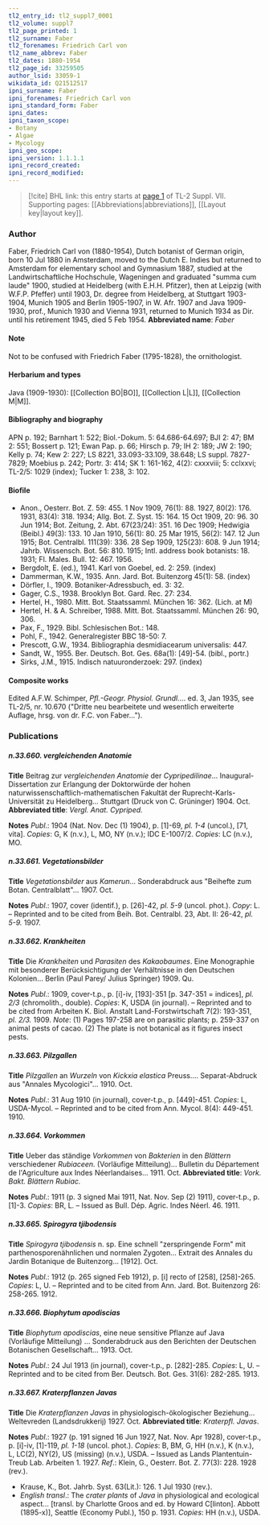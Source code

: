 ```yaml
---
tl2_entry_id: tl2_suppl7_0001
tl2_volume: suppl7
tl2_page_printed: 1
tl2_surname: Faber
tl2_forenames: Friedrich Carl von
tl2_name_abbrev: Faber
tl2_dates: 1880-1954
tl2_page_id: 33259505
author_lsid: 33059-1
wikidata_id: Q21512517
ipni_surname: Faber
ipni_forenames: Friedrich Carl von
ipni_standard_form: Faber
ipni_dates: 
ipni_taxon_scope: 
- Botany
- Algae
- Mycology
ipni_geo_scope: 
ipni_version: 1.1.1.1
ipni_record_created: 
ipni_record_modified:
---
```



> [!cite] BHL link: this entry starts at [page 1](https://www.biodiversitylibrary.org/page/33259505) of TL-2 Suppl. VII.
> Supporting pages: [[Abbreviations|abbreviations]], [[Layout key|layout key]].

### Author

Faber, Friedrich Carl von (1880-1954), Dutch botanist of German origin, born 10 Jul 1880 in Amsterdam, moved to the Dutch E. Indies but returned to Amsterdam for elementary school and Gymnasium 1887, studied at the Landwirtschaftliche Hochschule, Wageningen and graduated "summa cum laude" 1900, studied at Heidelberg (with E.H.H. Pfitzer), then at Leipzig (with W.F.P. Pfeffer) until 1903, Dr. degree from Heidelberg, at Stuttgart 1903-1904, Munich 1905 and Berlin 1905-1907, in W. Afr. 1907 and Java 1909-1930, prof., Munich 1930 and Vienna 1931, returned to Munich 1934 as Dir. until his retirement 1945, died 5 Feb 1954. 
**Abbreviated name**: *Faber*

#### Note

Not to be confused with Friedrich Faber (1795-1828), the ornithologist.

#### Herbarium and types

Java (1909-1930): [[Collection BO|BO]], [[Collection L|L]], [[Collection M|M]].

#### Bibliography and biography

APN p. 192; Barnhart 1: 522; Biol.-Dokum. 5: 64.686-64.697; BJI 2: 47; BM 2: 551; Bossert p. 121; Ewan Pap. p. 66; Hirsch p. 79; IH 2: 189; JW 2: 190; Kelly p. 74; Kew 2: 227; LS 8221, 33.093-33.109, 38.648; LS suppl. 7827-7829; Moebius p. 242; Portr. 3: 414; SK 1: 161-162, 4(2): cxxxviii; 5: cclxxvi; TL-2/5: 1029 (index); Tucker 1: 238, 3: 102.

#### Biofile

- Anon., Oesterr. Bot. Z. 59: 455. 1 Nov 1909, 76(1): 88. 1927, 80(2): 176. 1931, 83(4): 318. 1934; Allg. Bot. Z. Syst. 15: 164. 15 Oct 1909, 20: 96. 30 Jun 1914; Bot. Zeitung, 2. Abt. 67(23/24): 351. 16 Dec 1909; Hedwigia (Beibl.) 49(3): 133. 10 Jan 1910, 56(1): 80. 25 Mar 1915, 56(2): 147. 12 Jun 1915; Bot. Centralbl. 111(39): 336. 28 Sep 1909, 125(23): 608. 9 Jun 1914; Jahrb. Wissensch. Bot. 56: 810. 1915; Intl. address book botanists: 18. 1931; Fl. Males. Bull. 12: 467. 1956.
- Bergdolt, E. (ed.), 1941. Karl von Goebel, ed. 2: 259. (index)
- Dammerman, K.W., 1935. Ann. Jard. Bot. Buitenzorg 45(1): 58. (index)
- Dörfler, I., 1909. Botaniker-Adressbuch, ed. 3: 32.
- Gager, C.S., 1938. Brooklyn Bot. Gard. Rec. 27: 234.
- Hertel, H., 1980. Mitt. Bot. Staatssamml. München 16: 362. (Lich. at M)
- Hertel, H. & A. Schreiber, 1988. Mitt. Bot. Staatssamml. München 26: 90, 306.
- Pax, F., 1929. Bibl. Schlesischen Bot.: 148.
- Pohl, F., 1942. Generalregister BBC 18-50: 7.
- Prescott, G.W., 1934. Bibliographia desmidiacearum universalis: 447.
- Sandt, W., 1955. Ber. Deutsch. Bot. Ges. 68a(1): \[49\]-54. (bibl., portr.)
- Sirks, J.M., 1915. Indisch natuuronderzoek: 297. (index)

#### Composite works

Edited A.F.W. Schimper, *Pfl.-Geogr. Physiol. Grundl.*... ed. 3, Jan 1935, see TL-2/5, nr. 10.670 ("Dritte neu bearbeitete und wesentlich erweiterte Auflage, hrsg. von dr. F.C. von Faber...").

### Publications

##### n.33.660. vergleichenden Anatomie

**Title**
Beitrag zur *vergleichenden Anatomie* der *Cypripedilinae*... Inaugural-Dissertation zur Erlangung der Doktorwürde der hohen naturwissenschaftlich-mathematischen Fakultät der Ruprecht-Karls-Universität zu Heidelberg... Stuttgart (Druck von C. Grüninger) 1904. Oct.
**Abbreviated title**: *Vergl. Anat. Cypriped.*

**Notes**
*Publ*.: 1904 (Nat. Nov. Dec (1) 1904), p. \[1\]-69, *pl. 1-4* (uncol.), \[71, vita\]. *Copies*: G, K (n.v.), L, MO, NY (n.v.); IDC E-1007/2. *Copies*: LC (n.v.), MO.

##### n.33.661. Vegetationsbilder

**Title**
*Vegetationsbilder* aus *Kamerun*... Sonderabdruck aus "Beihefte zum Botan. Centralblatt"... 1907. Oct.

**Notes**
*Publ*.: 1907, cover (identif.), p. \[26\]-42, *pl. 5-9* (uncol. phot.). *Copy*: L. – Reprinted and to be cited from Beih. Bot. Centralbl. 23, Abt. II: 26-42, *pl. 5-9.* 1907.

##### n.33.662. Krankheiten

**Title**
Die *Krankheiten* und *Parasiten* des *Kakaobaumes*. Eine Monographie mit besonderer Berücksichtigung der Verhältnisse in den Deutschen Kolonien... Berlin (Paul Parey/ Julius Springer) 1909. Qu.

**Notes**
*Publ*.: 1909, cover-t.p., p. \[i\]-iv, \[193\]-351 \[p. 347-351 = indices\], *pl. 2/3* (chromolith., double). *Copies*: K, USDA (in journal). – Reprinted and to be cited from Arbeiten K. Biol. Anstalt Land-Forstwirtschaft 7(2): 193-351, *pl. 2/3.* 1909.
*Note*: (1) Pages 197-258 are on parasitic plants; p. 259-337 on animal pests of cacao. (2) The plate is not botanical as it figures insect pests.

##### n.33.663. Pilzgallen

**Title**
*Pilzgallen* an *Wurzeln* von *Kickxia elastica* Preuss.... Separat-Abdruck aus "Annales Mycologici"... 1910. Oct.

**Notes**
*Publ*.: 31 Aug 1910 (in journal), cover-t.p., p. \[449\]-451. *Copies*: L, USDA-Mycol. – Reprinted and to be cited from Ann. Mycol. 8(4): 449-451. 1910.

##### n.33.664. Vorkommen

**Title**
Ueber das ständige *Vorkommen* von *Bakterien* in den *Blättern* verschiedener *Rubiaceen.* (Vorläufige Mitteilung)... Bulletin du Département de l'Agriculture aux Indes Néerlandaises... 1911. Oct.
**Abbreviated title**: *Vork. Bakt. Blättern Rubiac.*

**Notes**
*Publ*.: 1911 (p. 3 signed Mai 1911, Nat. Nov. Sep (2) 1911), cover-t.p., p. \[1\]-3. *Copies*: BR, L. – Issued as Bull. Dép. Agric. Indes Néerl. 46. 1911.

##### n.33.665. Spirogyra tjibodensis

**Title**
*Spirogyra tjibodensis* n. sp. Eine schnell "zerspringende Form" mit parthenosporenähnlichen und normalen Zygoten... Extrait des Annales du Jardin Botanique de Buitenzorg... \[1912\]. Oct.

**Notes**
*Publ*.: 1912 (p. 265 signed Feb 1912), p. \[i\] recto of \[258\], \[258\]-265. *Copies*: L, U. – Reprinted and to be cited from Ann. Jard. Bot. Buitenzorg 26: 258-265. 1912.

##### n.33.666. Biophytum apodiscias

**Title**
*Biophytum apodiscias*, eine neue sensitive Pflanze auf Java (Vorläufige Mitteilung) ... Sonderabdruck aus den Berichten der Deutschen Botanischen Gesellschaft... 1913. Oct.

**Notes**
*Publ*.: 24 Jul 1913 (in journal), cover-t.p., p. \[282\]-285. *Copies*: L, U. – Reprinted and to be cited from Ber. Deutsch. Bot. Ges. 31(6): 282-285. 1913.

##### n.33.667. Kraterpflanzen Javas

**Title**
Die *Kraterpflanzen Javas* in physiologisch-ökologischer Beziehung... Weltevreden (Landsdrukkerij) 1927. Oct.
**Abbreviated title**: *Kraterpfl. Javas*.

**Notes**
*Publ*.: 1927 (p. 191 signed 16 Jun 1927, Nat. Nov. Apr 1928), cover-t.p., p. \[i\]-iv, \[1\]-119, *pl. 1-18* (uncol. phot.). *Copies*: B, BM, G, HH (n.v.), K (n.v.), L, LC(2), NY(2), US (missing) (n.v.), USDA. – Issued as Lands Plantentuin-Treub Lab. Arbeiten 1. 1927.
*Ref*.: Klein, G., Oesterr. Bot. Z. 77(3): 228. 1928 (rev.).
- Krause, K., Bot. Jahrb. Syst. 63(Lit.): 126. 1 Jul 1930 (rev.).
- *English transl*.: The *crater plants* of *Java* in physiological and ecological aspect... \[transl. by Charlotte Groos and ed. by Howard C\[linton\]. Abbott (1895-x)\], Seattle (Economy Publ.), 150 p. 1931. *Copies*: HH (n.v.), USDA.

